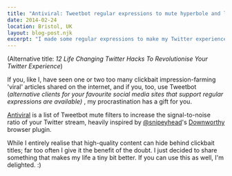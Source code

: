 ```yaml
---
title: "Antiviral: Tweetbot regular expressions to mute hyperbole and listicles"
date: 2014-02-24
location: Bristol, UK
layout: blog-post.njk
excerpt: "I made some regular expressions to make my Twitter experience a bit nicer."
---
```


(Alternative title: _12 Life Changing Twitter Hacks To Revolutionise Your Twitter Experience_)

If you, like I, have seen one or two too many clickbait impression-farming 'viral' articles shared on the internet, and if you, too, use Tweetbot (_alternative clients for your favourite social media sites that support regular expressions are available)_ , my procrastination has a gift for you.

[Antiviral](https://gist.github.com/jegtnes/9187879) is a list of Tweetbot mute filters to increase the signal-to-noise ratio of your Twitter stream, heavily inspired by [@snipeyhead](https://twitter.com/snipeyhead)'s [Downworthy](http://downworthy.snipe.net/) browser plugin.

While I entirely realise that high-quality content can hide behind clickbait titles; far too often I give it the benefit of the doubt. I just decided to share something that makes my life a tiny bit better. If you can use this as well, I'm delighted. :)
